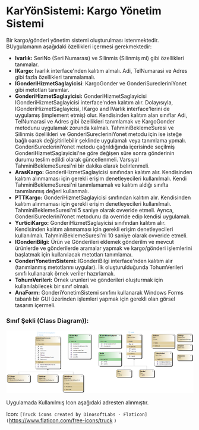 # KarYönSistemi: Kargo Yönetim Sistemi

Bir kargo/gönderi yönetim sistemi oluşturulması istenmektedir. BUygulamanın aşağıdaki
özellikleri içermesi gerekmektedir:

- **Ivarlık:** SeriNo (Seri Numarası) ve Silinmis (Silinmiş mi) gibi özellikleri tanımalar.
- **IKargo:** Ivarlık interface'nden kalıtım almalı. Adi, TelNumarasi ve Adres gibi fazla özellikleri tanımalamalı.
- **IGonderiHizmetSaglayicisi**: KargoGonder ve GonderiSurecleriniYonet gibi metotları tanımlar.
- **GonderiHizmetSaglayicisi:** GonderiHizmetSaglayicisi IGonderiHizmetSaglayicisi interface'nden kalıtım alır. Dolayısıyla, IGonderiHizmetSaglayicisi, IKargo and IVarlık interface'lerini de uygulamış (implement etmiş) olur. Kendisinden kalıtım alan sınıflar Adi, TelNumarasi ve Adres gibi özellikleri tanımlamak ve KargoGonder metodunu uygulamak zorunda kalmalı. TahminiBeklemeSuresi ve Silinmis özellikleri ve GonderiSurecleriniYonet metodu için ise isteğe bağlı oarak değişitirilebilir şeklinde uygulamalı veya tanımlama ypmalı. GonderiSurecleriniYonet metodu çağrıldığında içerisinde seçilmiş GonderiHizmetSaglayicisi'ne göre değişen süre sonra gönderinin durumu teslim edildi olarak güncellenmeli. Varsıyal TahminiBeklemeSuresi'ni bir dakika olarak belirlenmeli.
- **ArasKargo:** GonderiHizmetSaglayicisi sınıfından kalıtım alır. Kendisinden kalıtım alınmaması için gerekli erişim denetleyecileri kullanılmalı. Kendi TahminiBeklemeSuresi'ni tanımlamamalı ve kalıtım aldığı sınıfta tanımlanmış değeri kullanmalı.
- **PTTKargo:** GonderiHizmetSaglayicisi sınıfından kalıtım alır. Kendisinden kalıtım alınmaması için gerekli erişim denetleyecileri kullanılmalı. TahminiBeklemeSuresi'ni 5 saniye olarak ovveride etmeli. Ayrıca, GonderiSurecleriniYonet metodunu da override edip kendisi uygulamalı.
- **YurticiKargo:** GonderiHizmetSaglayicisi sınıfından kalıtım alır. Kendisinden kalıtım alınmaması için gerekli erişim denetleyecileri kullanılmalı. TahminiBeklemeSuresi'ni 10 saniye olarak ovveride etmeli.
- **IGonderiBilgi:** Ürün ve Gönderileri eklemek gönderilm ve mevcut ürünlerde ve gönderilerde aramalar yapmak ve kargo/gönderi işlemlerini başlatmak için kullanılacak metotları tanımlamaı.
- **GonderiYonetimSistemi:** IGonderiBilgi interface'nden kalıtım alır (tanımlanmış metotlarını uygular). İlk oluşturulduğunda TohumVerileri sınıfı kullanarak örnek veriler hazırlamalı.
- **TohumVerileri:** Örnek urunleri ve gönderileri oluşturmak için kullanılabilecek bir sınıf olmalı.
- **AnaForm:** GonderiYonetimSistemi sınıfını kullanarak Windows Forms tabanlı bir GUI üzerinden işlemleri yapmak için gerekli olan görsel tasarım içermeli.

### Sınıf Şekli (Class Diagram)):

![Classs Diagram](image\readme\cdiagram.png)

Uygulamada Kullanılmış Icon aşağıdaki adresten alınmıştır.

Icon: `[Truck icons created by DinosoftLabs - Flaticon](`https://www.flaticon.com/free-icons/truck `)`
